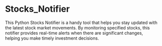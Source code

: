# Stocks_Notifier
This Python Stocks Notifier is a handy tool that helps you stay updated with the latest stock market movements. By monitoring specified stocks, this notifier provides real-time alerts when there are significant changes, helping you make timely investment decisions.
